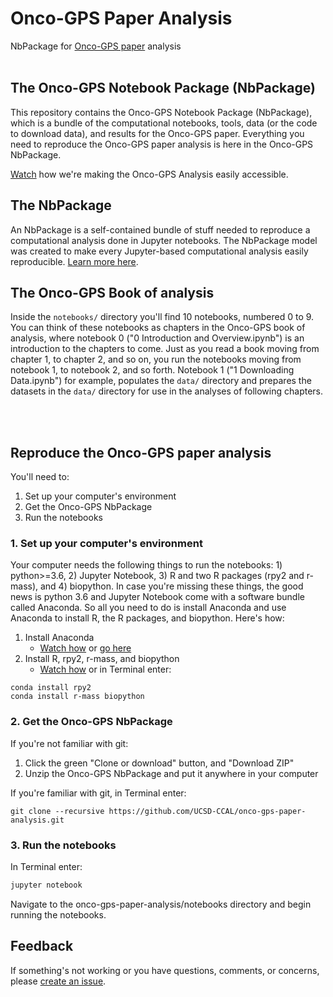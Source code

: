 # Onco-GPS Paper Analysis

NbPackage for [Onco-GPS paper](<http://www.cell.com/cell-systems/fulltext/S2405-4712(17)30335-6>) analysis
<br><br>
## The Onco-GPS Notebook Package (NbPackage)
This repository contains the Onco-GPS Notebook Package (NbPackage), which is a bundle of the computational notebooks, tools, data (or the code to download data), and results for the Onco-GPS paper. Everything you need to reproduce the Onco-GPS paper analysis is here in the Onco-GPS NbPackage.

[Watch](https://www.youtube.com/watch?v=Tph5BVYcbUA) how we're making the Onco-GPS Analysis easily accessible.

## The NbPackage
An NbPackage is a self-contained bundle of stuff needed to reproduce a computational analysis done in Jupyter notebooks. The NbPackage model was created to make every Jupyter-based computational analysis easily reproducible. [Learn more here](https://github.com/UCSD-CCAL/nbpackage).


## The Onco-GPS Book of analysis
Inside the `notebooks/` directory you'll find 10 notebooks, numbered 0 to 9. You can think of these notebooks as chapters in the Onco-GPS book of analysis, where notebook 0 ("0 Introduction and Overview.ipynb") is an introduction to the chapters to come. Just as you read a book moving from chapter 1, to chapter 2, and so on, you run the notebooks moving from notebook 1, to notebook 2, and so forth. Notebook 1 ("1 Downloading Data.ipynb") for example, populates the `data/` directory and prepares the datasets in the `data/` directory for use in the analyses of following chapters.

<br><br>
## Reproduce the Onco-GPS paper analysis
You'll need to:
1. Set up your computer's environment
2. Get the Onco-GPS NbPackage
3. Run the notebooks

### 1. Set up your computer's environment  
Your computer needs the following things to run the notebooks: 1) python>=3.6, 2) Jupyter Notebook, 3) R and two R packages (rpy2 and r-mass), and 4) biopython. In case you're missing these things, the good news is python 3.6 and Jupyter Notebook come with a software bundle called Anaconda. So all you need to do is install Anaconda and use Anaconda to install R, the R packages, and biopython. Here's how:

1. Install Anaconda
   * [Watch how](https://youtu.be/xKGaGXmy8j4) or [go here](https://www.continuum.io/downloads)
2. Install R, rpy2, r-mass, and biopython
   * [Watch how](https://www.youtube.com/watch?v=m8wWZEV4z2A&feature=youtu.be) or in Terminal enter:

  ```
  conda install rpy2
  conda install r-mass biopython
  ```

### 2. Get the Onco-GPS NbPackage

If you're not familiar with git:
1. Click the green "Clone or download" button, and "Download ZIP"
2. Unzip the Onco-GPS NbPackage and put it anywhere in your computer

If you're familiar with git, in Terminal enter:
```
git clone --recursive https://github.com/UCSD-CCAL/onco-gps-paper-analysis.git
```

### 3. Run the notebooks
In Terminal enter:
```sh
jupyter notebook
```
Navigate to the onco-gps-paper-analysis/notebooks directory and begin running the notebooks.

## Feedback
If something's not working or you have questions, comments, or concerns, please [create an issue](https://github.com/UCSD-CCAL/onco-gps-paper-analysis/issues/new).
